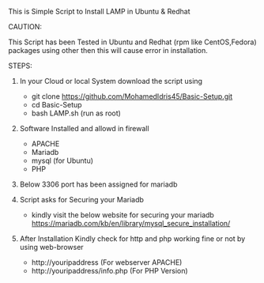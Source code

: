 This is Simple Script to Install LAMP in Ubuntu & Redhat 

CAUTION:

This Script has been Tested in Ubuntu and Redhat (rpm like CentOS,Fedora) packages using other then this will cause error in installation.

STEPS:

1. In your Cloud or local System download the script using 
      * git clone https://github.com/MohamedIdris45/Basic-Setup.git
      * cd Basic-Setup
      * bash LAMP.sh (run as root)
      
2. Software Installed and allowd in firewall
      * APACHE
      * Mariadb 
      * mysql (for Ubuntu)
      * PHP
      
3. Below 3306 port has been assigned for mariadb

4. Script asks for Securing your Mariadb
    * kindly visit the below website for securing your mariadb
    https://mariadb.com/kb/en/library/mysql_secure_installation/

5. After Installation Kindly check for http and php working fine or not by using web-browser 
      * http://youripaddress (For webserver APACHE)
      * http://youripaddress/info.php (For PHP Version)
      
